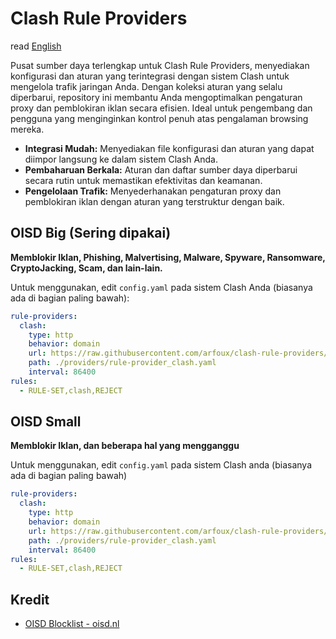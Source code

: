 # Clash Rule Providers
read [English](https://github.com/arfoux/clash-rule-providers/blob/main/ENGLISH.md)

Pusat sumber daya terlengkap untuk Clash Rule Providers, menyediakan konfigurasi dan aturan yang terintegrasi dengan sistem Clash untuk mengelola trafik jaringan Anda. Dengan koleksi aturan yang selalu diperbarui, repository ini membantu Anda mengoptimalkan pengaturan proxy dan pemblokiran iklan secara efisien. Ideal untuk pengembang dan pengguna yang menginginkan kontrol penuh atas pengalaman browsing mereka.

- **Integrasi Mudah:** Menyediakan file konfigurasi dan aturan yang dapat diimpor langsung ke dalam sistem Clash Anda.
- **Pembaharuan Berkala:** Aturan dan daftar sumber daya diperbarui secara rutin untuk memastikan efektivitas dan keamanan.
- **Pengelolaan Trafik:** Menyederhanakan pengaturan proxy dan pemblokiran iklan dengan aturan yang terstruktur dengan baik.

## OISD Big (Sering dipakai)
**Memblokir Iklan, Phishing, Malvertising, Malware, Spyware, Ransomware, CryptoJacking, Scam, dan lain-lain.**

Untuk menggunakan, edit `config.yaml` pada sistem Clash Anda (biasanya ada di bagian paling bawah):

```yaml
rule-providers:
  clash:
    type: http
    behavior: domain
    url: https://raw.githubusercontent.com/arfoux/clash-rule-providers/main/big.txt
    path: ./providers/rule-provider_clash.yaml
    interval: 86400
rules:
  - RULE-SET,clash,REJECT
```

## OISD Small
**Memblokir Iklan, dan beberapa hal yang mengganggu**

Untuk menggunakan, edit `config.yaml` pada sistem Clash anda (biasanya ada di bagian paling bawah)

```yaml
rule-providers:
  clash:
    type: http
    behavior: domain
    url: https://raw.githubusercontent.com/arfoux/clash-rule-providers/main/small.txt
    path: ./providers/rule-provider_clash.yaml
    interval: 86400
rules:
  - RULE-SET,clash,REJECT
```

## Kredit
- [OISD Blocklist - oisd.nl](https://oisd.nl/)
